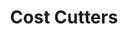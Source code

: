 ---
title: "Cost Cutters"
url: /mount-pleasant/cost-cutters-washington-avenue/
shop: hairdresser
---